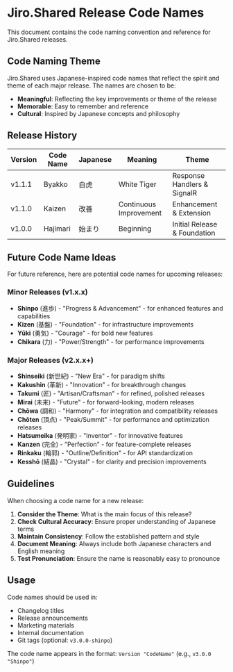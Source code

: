 # Jiro.Shared Release Code Names

This document contains the code naming convention and reference for Jiro.Shared releases.

## Code Naming Theme

Jiro.Shared uses Japanese-inspired code names that reflect the spirit and theme of each major release. The names are chosen to be:

- **Meaningful**: Reflecting the key improvements or theme of the release
- **Memorable**: Easy to remember and reference
- **Cultural**: Inspired by Japanese concepts and philosophy

## Release History

| Version | Code Name | Japanese | Meaning | Theme |
|---------|-----------|----------|---------|--------|
| v1.1.1 | Byakko | 白虎 | White Tiger | Response Handlers & SignalR |
| v1.1.0 | Kaizen | 改善 | Continuous Improvement | Enhancement & Extension |
| v1.0.0 | Hajimari | 始まり | Beginning | Initial Release & Foundation |

## Future Code Name Ideas

For future reference, here are potential code names for upcoming releases:

### Minor Releases (v1.x.x)

- **Shinpo** (進歩) - "Progress & Advancement" - for enhanced features and capabilities
- **Kizen** (基盤) - "Foundation" - for infrastructure improvements
- **Yūki** (勇気) - "Courage" - for bold new features
- **Chikara** (力) - "Power/Strength" - for performance improvements

### Major Releases (v2.x.x+)

- **Shinseiki** (新世紀) - "New Era" - for paradigm shifts
- **Kakushin** (革新) - "Innovation" - for breakthrough changes
- **Takumi** (匠) - "Artisan/Craftsman" - for refined, polished releases
- **Mirai** (未来) - "Future" - for forward-looking, modern releases
- **Chōwa** (調和) - "Harmony" - for integration and compatibility releases
- **Chōten** (頂点) - "Peak/Summit" - for performance and optimization releases
- **Hatsumeika** (発明家) - "Inventor" - for innovative features
- **Kanzen** (完全) - "Perfection" - for feature-complete releases
- **Rinkaku** (輪郭) - "Outline/Definition" - for API standardization
- **Kesshō** (結晶) - "Crystal" - for clarity and precision improvements

## Guidelines

When choosing a code name for a new release:

1. **Consider the Theme**: What is the main focus of this release?
2. **Check Cultural Accuracy**: Ensure proper understanding of Japanese terms
3. **Maintain Consistency**: Follow the established pattern and style
4. **Document Meaning**: Always include both Japanese characters and English meaning
5. **Test Pronunciation**: Ensure the name is reasonably easy to pronounce

## Usage

Code names should be used in:

- Changelog titles
- Release announcements
- Marketing materials
- Internal documentation
- Git tags (optional: `v3.0.0-shinpo`)

The code name appears in the format: `Version "CodeName"` (e.g., `v3.0.0 "Shinpo"`)
